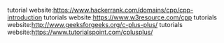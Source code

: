 tutorial website:https://www.hackerrank.com/domains/cpp/cpp-introduction
tutorials website:https://www.w3resource.com/cpp
tutorials website:http://www.geeksforgeeks.org/c-plus-plus/
tutorials website:https://www.tutorialspoint.com/cplusplus/


